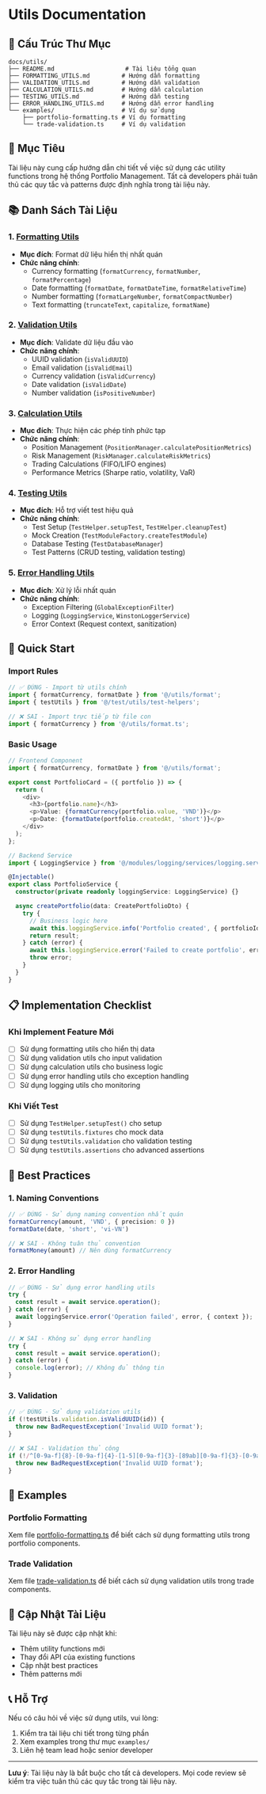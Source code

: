 # Utils Documentation

## 📁 Cấu Trúc Thư Mục

```
docs/utils/
├── README.md                    # Tài liệu tổng quan
├── FORMATTING_UTILS.md         # Hướng dẫn formatting
├── VALIDATION_UTILS.md         # Hướng dẫn validation
├── CALCULATION_UTILS.md        # Hướng dẫn calculation
├── TESTING_UTILS.md            # Hướng dẫn testing
├── ERROR_HANDLING_UTILS.md     # Hướng dẫn error handling
└── examples/                   # Ví dụ sử dụng
    ├── portfolio-formatting.ts # Ví dụ formatting
    └── trade-validation.ts     # Ví dụ validation
```

## 🎯 Mục Tiêu

Tài liệu này cung cấp hướng dẫn chi tiết về việc sử dụng các utility functions trong hệ thống Portfolio Management. Tất cả developers phải tuân thủ các quy tắc và patterns được định nghĩa trong tài liệu này.

## 📚 Danh Sách Tài Liệu

### 1. [Formatting Utils](./FORMATTING_UTILS.md)
- **Mục đích**: Format dữ liệu hiển thị nhất quán
- **Chức năng chính**:
  - Currency formatting (`formatCurrency`, `formatNumber`, `formatPercentage`)
  - Date formatting (`formatDate`, `formatDateTime`, `formatRelativeTime`)
  - Number formatting (`formatLargeNumber`, `formatCompactNumber`)
  - Text formatting (`truncateText`, `capitalize`, `formatName`)

### 2. [Validation Utils](./VALIDATION_UTILS.md)
- **Mục đích**: Validate dữ liệu đầu vào
- **Chức năng chính**:
  - UUID validation (`isValidUUID`)
  - Email validation (`isValidEmail`)
  - Currency validation (`isValidCurrency`)
  - Date validation (`isValidDate`)
  - Number validation (`isPositiveNumber`)

### 3. [Calculation Utils](./CALCULATION_UTILS.md)
- **Mục đích**: Thực hiện các phép tính phức tạp
- **Chức năng chính**:
  - Position Management (`PositionManager.calculatePositionMetrics`)
  - Risk Management (`RiskManager.calculateRiskMetrics`)
  - Trading Calculations (FIFO/LIFO engines)
  - Performance Metrics (Sharpe ratio, volatility, VaR)

### 4. [Testing Utils](./TESTING_UTILS.md)
- **Mục đích**: Hỗ trợ viết test hiệu quả
- **Chức năng chính**:
  - Test Setup (`TestHelper.setupTest`, `TestHelper.cleanupTest`)
  - Mock Creation (`TestModuleFactory.createTestModule`)
  - Database Testing (`TestDatabaseManager`)
  - Test Patterns (CRUD testing, validation testing)

### 5. [Error Handling Utils](./ERROR_HANDLING_UTILS.md)
- **Mục đích**: Xử lý lỗi nhất quán
- **Chức năng chính**:
  - Exception Filtering (`GlobalExceptionFilter`)
  - Logging (`LoggingService`, `WinstonLoggerService`)
  - Error Context (Request context, sanitization)

## 🔧 Quick Start

### Import Rules

```typescript
// ✅ ĐÚNG - Import từ utils chính
import { formatCurrency, formatDate } from '@/utils/format';
import { testUtils } from '@/test/utils/test-helpers';

// ❌ SAI - Import trực tiếp từ file con
import { formatCurrency } from '@/utils/format.ts';
```

### Basic Usage

```typescript
// Frontend Component
import { formatCurrency, formatDate } from '@/utils/format';

export const PortfolioCard = ({ portfolio }) => {
  return (
    <div>
      <h3>{portfolio.name}</h3>
      <p>Value: {formatCurrency(portfolio.value, 'VND')}</p>
      <p>Date: {formatDate(portfolio.createdAt, 'short')}</p>
    </div>
  );
};

// Backend Service
import { LoggingService } from '@/modules/logging/services/logging.service';

@Injectable()
export class PortfolioService {
  constructor(private readonly loggingService: LoggingService) {}

  async createPortfolio(data: CreatePortfolioDto) {
    try {
      // Business logic here
      await this.loggingService.info('Portfolio created', { portfolioId: data.id });
      return result;
    } catch (error) {
      await this.loggingService.error('Failed to create portfolio', error, { data });
      throw error;
    }
  }
}
```

## 📋 Implementation Checklist

### Khi Implement Feature Mới
- [ ] Sử dụng formatting utils cho hiển thị data
- [ ] Sử dụng validation utils cho input validation
- [ ] Sử dụng calculation utils cho business logic
- [ ] Sử dụng error handling utils cho exception handling
- [ ] Sử dụng logging utils cho monitoring

### Khi Viết Test
- [ ] Sử dụng `TestHelper.setupTest()` cho setup
- [ ] Sử dụng `testUtils.fixtures` cho mock data
- [ ] Sử dụng `testUtils.validation` cho validation testing
- [ ] Sử dụng `testUtils.assertions` cho advanced assertions

## 🎯 Best Practices

### 1. Naming Conventions
```typescript
// ✅ ĐÚNG - Sử dụng naming convention nhất quán
formatCurrency(amount, 'VND', { precision: 0 })
formatDate(date, 'short', 'vi-VN')

// ❌ SAI - Không tuân thủ convention
formatMoney(amount) // Nên dùng formatCurrency
```

### 2. Error Handling
```typescript
// ✅ ĐÚNG - Sử dụng error handling utils
try {
  const result = await service.operation();
} catch (error) {
  await loggingService.error('Operation failed', error, { context });
}

// ❌ SAI - Không sử dụng error handling
try {
  const result = await service.operation();
} catch (error) {
  console.log(error); // Không đủ thông tin
}
```

### 3. Validation
```typescript
// ✅ ĐÚNG - Sử dụng validation utils
if (!testUtils.validation.isValidUUID(id)) {
  throw new BadRequestException('Invalid UUID format');
}

// ❌ SAI - Validation thủ công
if (!/^[0-9a-f]{8}-[0-9a-f]{4}-[1-5][0-9a-f]{3}-[89ab][0-9a-f]{3}-[0-9a-f]{12}$/i.test(id)) {
  throw new BadRequestException('Invalid UUID format');
}
```

## 📝 Examples

### Portfolio Formatting
Xem file [portfolio-formatting.ts](./examples/portfolio-formatting.ts) để biết cách sử dụng formatting utils trong portfolio components.

### Trade Validation
Xem file [trade-validation.ts](./examples/trade-validation.ts) để biết cách sử dụng validation utils trong trade components.

## 🔄 Cập Nhật Tài Liệu

Tài liệu này sẽ được cập nhật khi:
- Thêm utility functions mới
- Thay đổi API của existing functions
- Cập nhật best practices
- Thêm patterns mới

## 📞 Hỗ Trợ

Nếu có câu hỏi về việc sử dụng utils, vui lòng:
1. Kiểm tra tài liệu chi tiết trong từng phần
2. Xem examples trong thư mục `examples/`
3. Liên hệ team lead hoặc senior developer

---

**Lưu ý**: Tài liệu này là bắt buộc cho tất cả developers. Mọi code review sẽ kiểm tra việc tuân thủ các quy tắc trong tài liệu này.
